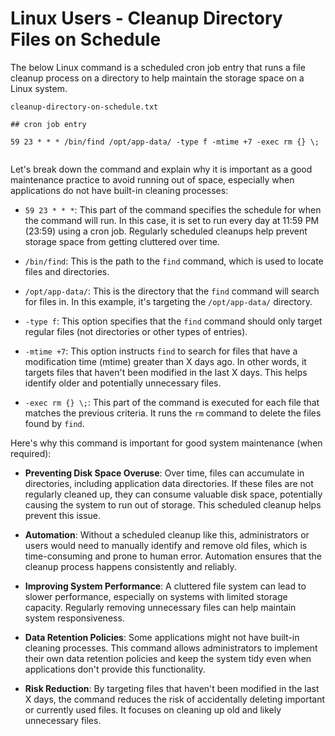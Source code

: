 # Linux Users - Cleanup Directory Files on Schedule

The below Linux command is a scheduled cron job entry that runs a file cleanup process on a directory to help maintain the storage space on a Linux system. 

`cleanup-directory-on-schedule.txt`

```shell
## cron job entry

59 23 * * * /bin/find /opt/app-data/ -type f -mtime +7 -exec rm {} \;


```

Let's break down the command and explain why it is important as a good maintenance practice to avoid running out of space, especially when applications do not have built-in cleaning processes:


- `59 23 * * *`: This part of the command specifies the schedule for when the command will run. In this case, it is set to run every day at 11:59 PM (23:59) using a cron job. Regularly scheduled cleanups help prevent storage space from getting cluttered over time.

- `/bin/find`: This is the path to the `find` command, which is used to locate files and directories.

- `/opt/app-data/`: This is the directory that the `find` command will search for files in. In this example, it's targeting the `/opt/app-data/` directory.

- `-type f`: This option specifies that the `find` command should only target regular files (not directories or other types of entries).

- `-mtime +7`: This option instructs `find` to search for files that have a modification time (mtime) greater than X days ago. In other words, it targets files that haven't been modified in the last X days. This helps identify older and potentially unnecessary files.

- `-exec rm {} \;`: This part of the command is executed for each file that matches the previous criteria. It runs the `rm` command to delete the files found by `find`.

Here's why this command is important for good system maintenance (when required):

- **Preventing Disk Space Overuse**: Over time, files can accumulate in directories, including application data directories. If these files are not regularly cleaned up, they can consume valuable disk space, potentially causing the system to run out of storage. This scheduled cleanup helps prevent this issue.

- **Automation**: Without a scheduled cleanup like this, administrators or users would need to manually identify and remove old files, which is time-consuming and prone to human error. Automation ensures that the cleanup process happens consistently and reliably.

- **Improving System Performance**: A cluttered file system can lead to slower performance, especially on systems with limited storage capacity. Regularly removing unnecessary files can help maintain system responsiveness.

- **Data Retention Policies**: Some applications might not have built-in cleaning processes. This command allows administrators to implement their own data retention policies and keep the system tidy even when applications don't provide this functionality.

- **Risk Reduction**: By targeting files that haven't been modified in the last X days, the command reduces the risk of accidentally deleting important or currently used files. It focuses on cleaning up old and likely unnecessary files.



